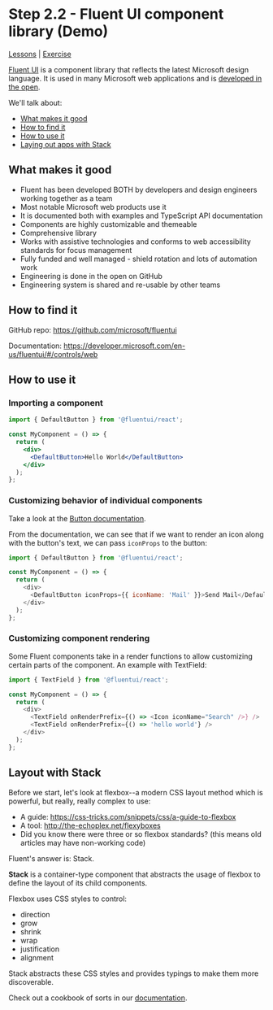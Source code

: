 # Step 2.2 - Fluent UI component library (Demo)

[Lessons](../..) | [Exercise](../exercise)

[Fluent UI](https://developer.microsoft.com/en-us/fluentui) is a component library that reflects the latest Microsoft design language. It is used in many Microsoft web applications and is [developed in the open](https://github.com/microsoft/fluentui).

We'll talk about:

- [What makes it good](#what-makes-it-good)
- [How to find it](#how-to-find-it)
- [How to use it](#how-to-use-it)
- [Laying out apps with Stack](#layout-with-stack)

## What makes it good

- Fluent has been developed BOTH by developers and design engineers working together as a team
- Most notable Microsoft web products use it
- It is documented both with examples and TypeScript API documentation
- Components are highly customizable and themeable
- Comprehensive library
- Works with assistive technologies and conforms to web accessibility standards for focus management
- Fully funded and well managed - shield rotation and lots of automation work
- Engineering is done in the open on GitHub
- Engineering system is shared and re-usable by other teams

## How to find it

GitHub repo:
https://github.com/microsoft/fluentui

Documentation:
https://developer.microsoft.com/en-us/fluentui/#/controls/web

## How to use it

### Importing a component

```jsx
import { DefaultButton } from '@fluentui/react';

const MyComponent = () => {
  return (
    <div>
      <DefaultButton>Hello World</DefaultButton>
    </div>
  );
};
```

### Customizing behavior of individual components

Take a look at the [Button documentation](https://developer.microsoft.com/en-us/fluentui#/controls/web/button).

From the documentation, we can see that if we want to render an icon along with the button's text, we can pass `iconProps` to the button:

```js
import { DefaultButton } from '@fluentui/react';

const MyComponent = () => {
  return (
    <div>
      <DefaultButton iconProps={{ iconName: 'Mail' }}>Send Mail</DefaultButton>
    </div>
  );
};
```

### Customizing component rendering

Some Fluent components take in a render functions to allow customizing certain parts of the component. An example with TextField:

```js
import { TextField } from '@fluentui/react';

const MyComponent = () => {
  return (
    <div>
      <TextField onRenderPrefix={() => <Icon iconName="Search" />} />
      <TextField onRenderPrefix={() => 'hello world'} />
    </div>
  );
};
```

## Layout with Stack

Before we start, let's look at flexbox--a modern CSS layout method which is powerful, but really, really complex to use:

- A guide: https://css-tricks.com/snippets/css/a-guide-to-flexbox
- A tool: http://the-echoplex.net/flexyboxes
- Did you know there were three or so flexbox standards? (this means old articles may have non-working code)

Fluent's answer is: Stack.

**Stack** is a container-type component that abstracts the usage of flexbox to define the layout of its child components.

Flexbox uses CSS styles to control:

- direction
- grow
- shrink
- wrap
- justification
- alignment

Stack abstracts these CSS styles and provides typings to make them more discoverable.

Check out a cookbook of sorts in our [documentation](https://developer.microsoft.com/en-us/fluentui#/controls/web/stack).
